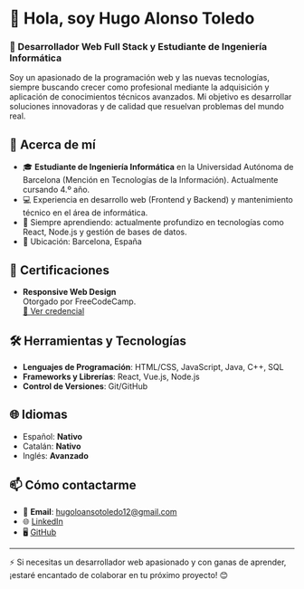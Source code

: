 # 👋 Hola, soy Hugo Alonso Toledo  

### 🌟 Desarrollador Web Full Stack y Estudiante de Ingeniería Informática  

Soy un apasionado de la programación web y las nuevas tecnologías, siempre buscando crecer como profesional mediante la adquisición y aplicación de conocimientos técnicos avanzados. Mi objetivo es desarrollar soluciones innovadoras y de calidad que resuelvan problemas del mundo real.

## 🚀 Acerca de mí  
- 🎓 **Estudiante de Ingeniería Informática** en la Universidad Autónoma de Barcelona (Mención en Tecnologías de la Información). Actualmente cursando 4.º año.  
- 💻 Experiencia en desarrollo web (Frontend y Backend) y mantenimiento técnico en el área de informática.  
- 🌱 Siempre aprendiendo: actualmente profundizo en tecnologías como React, Node.js y gestión de bases de datos.  
- 📍 Ubicación: Barcelona, España  

## 📜 Certificaciones  
- **Responsive Web Design**  
  Otorgado por FreeCodeCamp.  
  [🔗 Ver credencial](https://www.freecodecamp.org/certification/HugoAlonso/responsive-web-design)

## 🛠️ Herramientas y Tecnologías  
- **Lenguajes de Programación**: HTML/CSS, JavaScript, Java, C++, SQL  
- **Frameworks y Librerías**: React, Vue.js, Node.js  
- **Control de Versiones**: Git/GitHub  

## 🌐 Idiomas  
- Español: **Nativo**  
- Catalán: **Nativo**  
- Inglés: **Avanzado**  

## 📫 Cómo contactarme   
- 📧 **Email**: [hugoloansotoledo12@gmail.com](mailto:hugoalonsotoledo12@gmail.com)  
- 🌐 [LinkedIn](https://www.linkedin.com/in/hugo-alonso-toledo)  
- 🖥️ [GitHub](https://github.com/Hugo-Alonso)

---

⚡ Si necesitas un desarrollador web apasionado y con ganas de aprender, ¡estaré encantado de colaborar en tu próximo proyecto! 😊  
